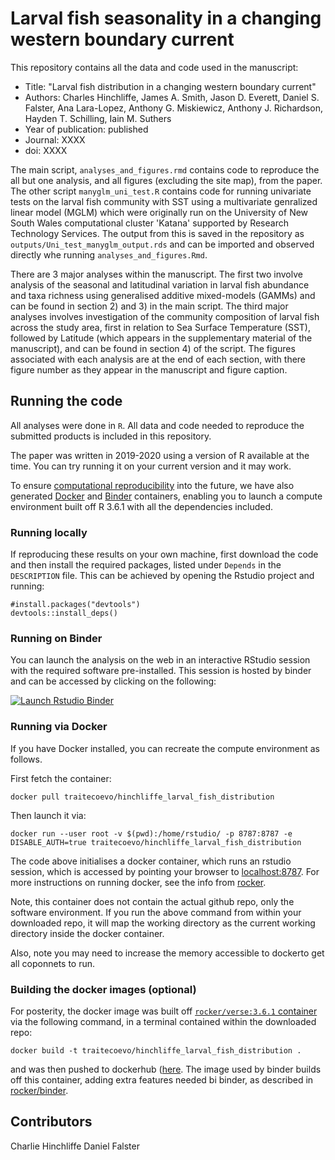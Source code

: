 # Larval fish seasonality in a changing western boundary current

This repository contains all the data and code used in the manuscript:

* Title: "Larval fish distribution in a changing western boundary current"
* Authors: Charles Hinchliffe, James A. Smith, Jason D. Everett, Daniel S. Falster, Ana Lara-Lopez,
 Anthony G. Miskiewicz, Anthony J. Richardson, Hayden T. Schilling, Iain M. Suthers
* Year of publication: published
* Journal: XXXX
* doi: XXXX


The main script, `analyses_and_figures.rmd` contains code to reproduce the all but one analysis, and all figures (excluding the site map), from the paper. The other script `manyglm_uni_test.R` contains code for running univariate tests on the larval fish community with SST using a multivariate genralized linear model (MGLM) which were originally run on the University of New South Wales computational cluster 'Katana' supported by Research Technology Services. The output from this is saved in the repository as `outputs/Uni_test_manyglm_output.rds` and can be imported and observed directly whe running `analyses_and_figures.Rmd`.

There are 3 major analyses within the manuscript. The first two involve analysis of the seasonal and latitudinal variation in larval fish abundance and taxa richness using generalised additive mixed-models (GAMMs) and can be found in section 2) and 3) in the main script. The third major analyses involves investigation of the community composition of larval fish across the study area, first in relation to Sea Surface Temperature (SST), followed by Latitude (which appears in the supplementary material of the manuscript), and can be found in section 4) of the script. The figures associated with each analysis are at the end of each section, with there figure number as they appear in the manuscript and figure caption.

## Running the code

All analyses were done in `R`. All data and code needed to reproduce the submitted products is included in this repository. 

The paper was written in 2019-2020 using a version of R available at the time. You can try running it on your current version and it may work. 

To ensure [computational reproducibility](https://www.britishecologicalsociety.org/wp-content/uploads/2017/12/guide-to-reproducible-code.pdf) into the future, we have also generated [Docker](http://dockerhub.com) and [Binder](https://mybinder.org) containers, enabling you to launch a compute environment built off R 3.6.1 with all the dependencies included.

### Running locally

If reproducing these results on your own machine, first download the code and then install the required packages, listed under `Depends` in the `DESCRIPTION` file. This can be achieved by opening the Rstudio project and running:

```{r}
#install.packages("devtools")
devtools::install_deps()
```

### Running on Binder 

You can launch the analysis on the web in an interactive RStudio session with the required software pre-installed. This session is hosted by binder and can be accessed by clicking on the following:

[![Launch Rstudio Binder](http://mybinder.org/badge_logo.svg)](https://mybinder.org/v2/gh/traitecoevo/hinchliffe_larval_fish_distribution/master?urlpath=rstudio)

### Running via Docker

If you have Docker installed, you can recreate the compute environment as follows. 

First fetch the container:

```
docker pull traitecoevo/hinchliffe_larval_fish_distribution
```

Then launch it via:

```
docker run --user root -v $(pwd):/home/rstudio/ -p 8787:8787 -e DISABLE_AUTH=true traitecoevo/hinchliffe_larval_fish_distribution
```

The code above initialises a docker container, which runs an rstudio session, which is accessed by pointing your browser to [localhost:8787](http://localhost:8787). For more instructions on running docker, see the info from [rocker](https://hub.docker.com/r/rocker/rstudio).

Note, this container does not contain the actual github repo, only the software environment. If you run the above command from within your downloaded repo, it will map the working directory as the current working directory inside the docker container.

Also, note you may need to increase the memory accessible to dockerto get all coponnets to run.

### Building the docker images (optional)

For posterity, the docker image was built off [`rocker/verse:3.6.1` container](https://hub.docker.com/r/rocker/verse) via the following command, in a terminal contained within the downloaded repo:

```
docker build -t traitecoevo/hinchliffe_larval_fish_distribution .
```

and was then pushed to dockerhub ([here](https://cloud.docker.com/u/traitecoevo/repository/docker/traitecoevo/hinchliffe_larval_fish_distribution). The image used by binder builds off this container, adding extra features needed bi binder, as described in [rocker/binder](https://hub.docker.com/r/rocker/binder/dockerfile).


Contributors
------------------------
Charlie Hinchliffe
Daniel Falster

